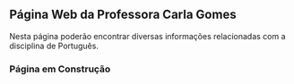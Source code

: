<!-- <link rel="shortcut icon" type="image/x-icon" href="docs/ae.ico"> -->
<head>
<link rel="shortcut icon" type="image/png" href="{{ "https://raw.githubusercontent.com/palavrasetics/ProfCarlaGomes/main/docs/ae.png"  | absolute_url }}">
</head>

## Página Web da Professora Carla Gomes

Nesta página poderão encontrar diversas informações relacionadas com a disciplina de Português.

### Página em Construção ###
